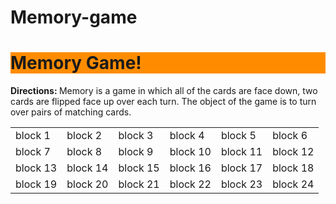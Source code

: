 # Memory-game
<!DOCTYPE html>
<html>
<html lang= "en-US">
  <head>
  <meta charset= "utf-8">
  <title> Memory Game </title>
  </head>
  
  <body>
  <h1 style= "background-color: #FF8C00"> Memory Game! </h1>
  <p> <b> Directions: </b> Memory is a game in which all of the cards are face down, two cards are flipped face up over each turn. The object of the game is to turn over pairs of matching cards. </p>
  </body>
<table style= "width:100%">
  <tr>
    <td> block 1 </td>
    <td> block 2 </td>
    <td> block 3 </td>
    <td> block 4 </td>
    <td> block 5 </td>
    <td> block 6 </td>
  </tr>
  <tr>
    <td> block 7 </td>
    <td> block 8 </td>
    <td> block 9 </td>
    <td> block 10 </td>
    <td> block 11 </td>
    <td> block 12 </td>
  </tr>
  <tr>
  <td> block 13 </td>
  <td> block 14 </td>
  <td> block 15 </td>
  <td> block 16 </td>
  <td> block 17 </td>
  <td> block 18 </td>
  </tr>
  <tr>
  <td> block 19 </td>
  <td> block 20 </td>
  <td> block 21 </td>
  <td> block 22 </td>
  <td> block 23 </td>
  <td> block 24 </td>
  </tr>
</table>

  </html>
